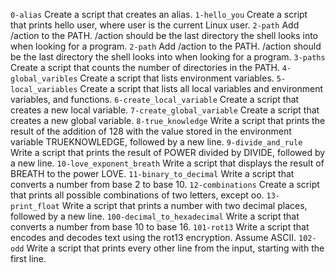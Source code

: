`0-alias` Create a script that creates an alias.
`1-hello_you` Create a script that prints hello user, where user is the current Linux user.
`2-path` Add /action to the PATH. /action should be the last directory the shell looks into when looking for a program.
`2-path` Add /action to the PATH. /action should be the last directory the shell looks into when looking for a program.
`3-paths` Create a script that counts the number of directories in the PATH.
`4-global_varibles` Create a script that lists environment variables.
`5-local_variables` Create a script that lists all local variables and environment variables, and functions.
`6-create_local_variable` Create a script that creates a new local variable.
`7-create_global_variable` Create a script that creates a new global variable.
`8-true_knowledge` Write a script that prints the result of the addition of 128 with the value stored in the environment variable TRUEKNOWLEDGE, followed by a new line.
`9-divide_and_rule` Write a script that prints the result of POWER divided by DIVIDE, followed by a new line.
`10-love_exponent_breath` Write a script that displays the result of BREATH to the power LOVE.
`11-binary_to_decimal` Write a script that converts a number from base 2 to base 10.
`12-combinations` Create a script that prints all possible combinations of two letters, except oo.
`13-print_float` Write a script that prints a number with two decimal places, followed by a new line.
`100-decimal_to_hexadecimal` Write a script that converts a number from base 10 to base 16.
`101-rot13` Write a script that encodes and decodes text using the rot13 encryption. Assume ASCII.
`102-odd` Write a script that prints every other line from the input, starting with the first line.